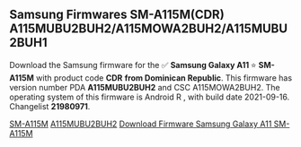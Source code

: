 <h2>Samsung Firmwares SM-A115M(CDR) A115MUBU2BUH2/A115MOWA2BUH2/A115MUBU2BUH1</h2>
Download the Samsung firmware for the ✅ <strong>Samsung Galaxy A11 </strong> ⭐ <strong>SM-A115M</strong> with product code <strong>CDR</strong> <strong> from Dominican Republic</strong>. This firmware has version number PDA <strong>A115MUBU2BUH2</strong> and CSC A115MOWA2BUH2. The operating system of this firmware is Android R , with build date 2021-09-16. Changelist <strong>21980971</strong>.


[SM-A115M](https://samfirm.shop/samsung/model/SM-A115M)
[A115MUBU2BUH2](https://samfirm.shop/samsung/pda/A115MUBU2BUH2)
[Download Firmware Samsung Galaxy A11 SM-A115M](https://samfirm.shop/samsung/firmware/457585)
